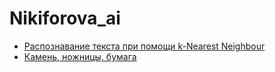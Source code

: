 # Nikiforova_ai

- [Распознавание текста при помощи k-Nearest Neighbour](./knn_ocr)
- [Камень, ножницы, бумага](./rps)
